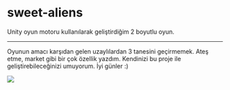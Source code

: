 # sweet-aliens
Unity oyun motoru kullanılarak geliştirdiğim 2 boyutlu oyun.

-----------------------------------------------------------------

Oyunun amacı karşıdan gelen uzaylılardan 3 tanesini geçirmemek.
Ateş etme, market gibi bir çok özellik yazdım.
Kendinizi bu proje ile geliştirebileceğinizi umuyorum.
İyi günler :)

<a href="http://hizliresim.com/P7WDaO"><img src="http://i.hizliresim.com/P7WDaO.png"></a>
